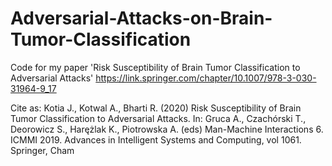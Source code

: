 # Adversarial-Attacks-on-Brain-Tumor-Classification
Code for my paper 'Risk Susceptibility of Brain Tumor Classification to Adversarial Attacks'
https://link.springer.com/chapter/10.1007/978-3-030-31964-9_17

Cite as:
Kotia J., Kotwal A., Bharti R. (2020) Risk Susceptibility of Brain Tumor Classification to Adversarial Attacks. In: Gruca A., Czachórski T., Deorowicz S., Harężlak K., Piotrowska A. (eds) Man-Machine Interactions 6. ICMMI 2019. Advances in Intelligent Systems and Computing, vol 1061. Springer, Cham
